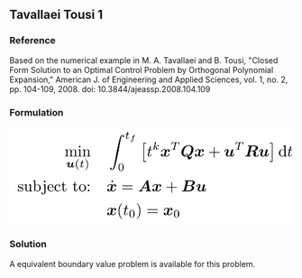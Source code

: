 ## Tavallaei Tousi 1

### Reference
Based on the numerical example in M. A. Tavallaei and B. Tousi, "Closed Form Solution to an Optimal Control Problem by Orthogonal Polynomial Expansion," American J. of Engineering and Applied Sciences, vol. 1, no. 2, pp. 104-109, 2008. doi: 10.3844/ajeassp.2008.104.109

### Formulation
![formulation](assets/formulation.svg)

### Solution
A equivalent boundary value problem is available for this problem.